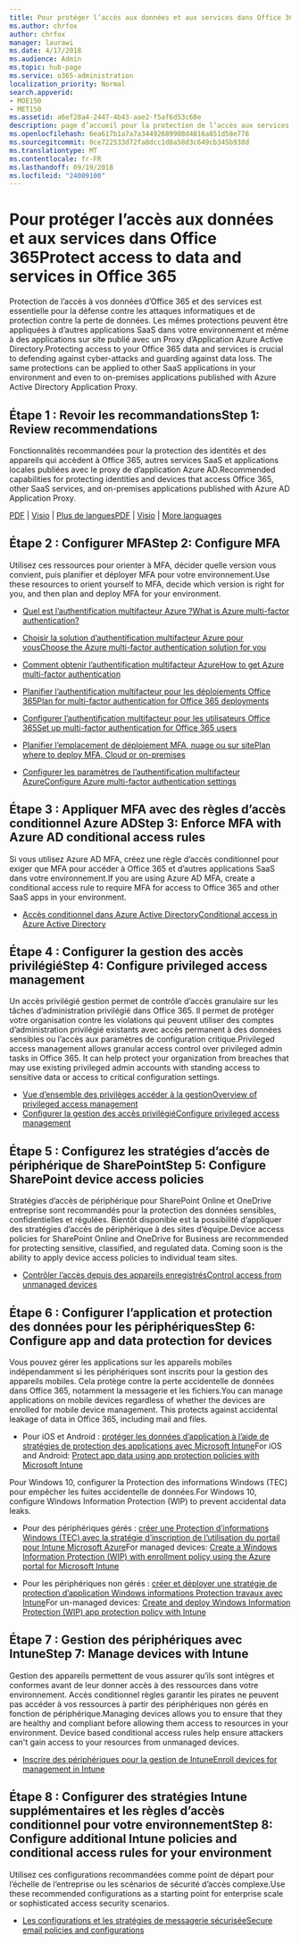 ```yaml
---
title: Pour protéger l’accès aux données et aux services dans Office 365
ms.author: chrfox
author: chrfox
manager: laurawi
ms.date: 4/17/2018
ms.audience: Admin
ms.topic: hub-page
ms.service: o365-administration
localization_priority: Normal
search.appverid:
- MOE150
- MET150
ms.assetid: a6ef28a4-2447-4b43-aae2-f5af6d53c68e
description: page d’accueil pour la protection de l’accès aux services et données O365
ms.openlocfilehash: 6ea617b1a7a7a34492689908d4816a851d58e776
ms.sourcegitcommit: 0ce722533d72fa8dcc1d8a58d3c649cb345b938d
ms.translationtype: MT
ms.contentlocale: fr-FR
ms.lasthandoff: 09/19/2018
ms.locfileid: "24009100"
---
```

# <a name="protect-access-to-data-and-services-in-office-365"></a><span data-ttu-id="f27c6-103">Pour protéger l’accès aux données et aux services dans Office 365</span><span class="sxs-lookup"><span data-stu-id="f27c6-103">Protect access to data and services in Office 365</span></span>

<span data-ttu-id="f27c6-p101">Protection de l’accès à vos données d’Office 365 et des services est essentielle pour la défense contre les attaques informatiques et de protection contre la perte de données. Les mêmes protections peuvent être appliquées à d’autres applications SaaS dans votre environnement et même à des applications sur site publié avec un Proxy d’Application Azure Active Directory.</span><span class="sxs-lookup"><span data-stu-id="f27c6-p101">Protecting access to your Office 365 data and services is crucial to defending against cyber-attacks and guarding against data loss. The same protections can be applied to other SaaS applications in your environment and even to on-premises applications published with Azure Active Directory Application Proxy.</span></span>
  
## <a name="step-1-review-recommendations"></a><span data-ttu-id="f27c6-106">Étape 1 : Revoir les recommandations</span><span class="sxs-lookup"><span data-stu-id="f27c6-106">Step 1: Review recommendations</span></span>

<span data-ttu-id="f27c6-107">Fonctionnalités recommandées pour la protection des identités et des appareils qui accèdent à Office 365, autres services SaaS et applications locales publiées avec le proxy de d’application Azure AD.</span><span class="sxs-lookup"><span data-stu-id="f27c6-107">Recommended capabilities for protecting identities and devices that access Office 365, other SaaS services, and on-premises applications published with Azure AD Application Proxy.</span></span>
  
<span data-ttu-id="f27c6-108">[PDF](https://go.microsoft.com/fwlink/p/?linkid=841656) | [Visio](https://go.microsoft.com/fwlink/p/?linkid=841657) | [Plus de langues](https://www.microsoft.com/download/details.aspx?id=55032)</span><span class="sxs-lookup"><span data-stu-id="f27c6-108">[PDF](https://go.microsoft.com/fwlink/p/?linkid=841656) | [Visio](https://go.microsoft.com/fwlink/p/?linkid=841657) | [More languages](https://www.microsoft.com/download/details.aspx?id=55032)</span></span>
  
## <a name="step-2-configure-mfa"></a><span data-ttu-id="f27c6-109">Étape 2 : Configurer MFA</span><span class="sxs-lookup"><span data-stu-id="f27c6-109">Step 2: Configure MFA</span></span>

<span data-ttu-id="f27c6-110">Utilisez ces ressources pour orienter à MFA, décider quelle version vous convient, puis planifier et déployer MFA pour votre environnement.</span><span class="sxs-lookup"><span data-stu-id="f27c6-110">Use these resources to orient yourself to MFA, decide which version is right for you, and then plan and deploy MFA for your environment.</span></span>
  
- [<span data-ttu-id="f27c6-111">Quel est l’authentification multifacteur Azure ?</span><span class="sxs-lookup"><span data-stu-id="f27c6-111">What is Azure multi-factor authentication?</span></span>](https://docs.microsoft.com/azure/multi-factor-authentication/multi-factor-authentication)
    
- [<span data-ttu-id="f27c6-112">Choisir la solution d’authentification multifacteur Azure pour vous</span><span class="sxs-lookup"><span data-stu-id="f27c6-112">Choose the Azure multi-factor authentication solution for you</span></span>](https://docs.microsoft.com/azure/multi-factor-authentication/multi-factor-authentication-get-started)
    
- [<span data-ttu-id="f27c6-113">Comment obtenir l’authentification multifacteur Azure</span><span class="sxs-lookup"><span data-stu-id="f27c6-113">How to get Azure multi-factor authentication</span></span>](https://docs.microsoft.com/azure/multi-factor-authentication/multi-factor-authentication-versions-plans)
    
- [<span data-ttu-id="f27c6-114">Planifier l’authentification multifacteur pour les déploiements Office 365</span><span class="sxs-lookup"><span data-stu-id="f27c6-114">Plan for multi-factor authentication for Office 365 deployments</span></span>](https://support.office.com/article/043807b2-21db-4d5c-b430-c8a6dee0e6ba)
    
- [<span data-ttu-id="f27c6-115">Configurer l’authentification multifacteur pour les utilisateurs Office 365</span><span class="sxs-lookup"><span data-stu-id="f27c6-115">Set up multi-factor authentication for Office 365 users</span></span>](https://support.office.com/article/8f0454b2-f51a-4d9c-bcde-2c48e41621c6)
    
- [<span data-ttu-id="f27c6-116">Planifier l’emplacement de déploiement MFA, nuage ou sur site</span><span class="sxs-lookup"><span data-stu-id="f27c6-116">Plan where to deploy MFA, Cloud or on-premises</span></span>](https://docs.microsoft.com/azure/multi-factor-authentication/multi-factor-authentication-get-started)
    
- [<span data-ttu-id="f27c6-117">Configurer les paramètres de l’authentification multifacteur Azure</span><span class="sxs-lookup"><span data-stu-id="f27c6-117">Configure Azure multi-factor authentication settings</span></span>](https://docs.microsoft.com/azure/multi-factor-authentication/multi-factor-authentication-whats-next)
    
## <a name="step-3-enforce-mfa-with-azure-ad-conditional-access-rules"></a><span data-ttu-id="f27c6-118">Étape 3 : Appliquer MFA avec des règles d’accès conditionnel Azure AD</span><span class="sxs-lookup"><span data-stu-id="f27c6-118">Step 3: Enforce MFA with Azure AD conditional access rules</span></span>

<span data-ttu-id="f27c6-119">Si vous utilisez Azure AD MFA, créez une règle d’accès conditionnel pour exiger que MFA pour accéder à Office 365 et d’autres applications SaaS dans votre environnement.</span><span class="sxs-lookup"><span data-stu-id="f27c6-119">If you are using Azure AD MFA, create a conditional access rule to require MFA for access to Office 365 and other SaaS apps in your environment.</span></span>
  
- [<span data-ttu-id="f27c6-120">Accès conditionnel dans Azure Active Directory</span><span class="sxs-lookup"><span data-stu-id="f27c6-120">Conditional access in Azure Active Directory</span></span>](https://docs.microsoft.com/azure/active-directory/active-directory-conditional-access-azure-portal)
    
## <a name="step-4-configure-privileged-access-management"></a><span data-ttu-id="f27c6-121">Étape 4 : Configurer la gestion des accès privilégié</span><span class="sxs-lookup"><span data-stu-id="f27c6-121">Step 4: Configure privileged access management</span></span>

<span data-ttu-id="f27c6-p102">Un accès privilégié gestion permet de contrôle d’accès granulaire sur les tâches d’administration privilégié dans Office 365.  Il permet de protéger votre organisation contre les violations qui peuvent utiliser des comptes d’administration privilégié existants avec accès permanent à des données sensibles ou l’accès aux paramètres de configuration critique.</span><span class="sxs-lookup"><span data-stu-id="f27c6-p102">Privileged access management allows granular access control over privileged admin tasks in Office 365.  It can help protect your organization from breaches that may use existing privileged admin accounts with standing access to sensitive data or access to critical configuration settings.</span></span>

- [<span data-ttu-id="f27c6-124">Vue d’ensemble des privilèges accéder à la gestion</span><span class="sxs-lookup"><span data-stu-id="f27c6-124">Overview of privileged access management</span></span>](privileged-access-managment-overview.md)
- [<span data-ttu-id="f27c6-125">Configurer la gestion des accès privilégié</span><span class="sxs-lookup"><span data-stu-id="f27c6-125">Configure privileged access management</span></span>](privileged-access-management-configuration.md)

## <a name="step-5-configure-sharepoint-device-access-policies"></a><span data-ttu-id="f27c6-126">Étape 5 : Configurez les stratégies d’accès de périphérique de SharePoint</span><span class="sxs-lookup"><span data-stu-id="f27c6-126">Step 5: Configure SharePoint device access policies</span></span>

<span data-ttu-id="f27c6-p103">Stratégies d’accès de périphérique pour SharePoint Online et OneDrive entreprise sont recommandés pour la protection des données sensibles, confidentielles et régulées. Bientôt disponible est la possibilité d’appliquer des stratégies d’accès de périphérique à des sites d’équipe.</span><span class="sxs-lookup"><span data-stu-id="f27c6-p103">Device access policies for SharePoint Online and OneDrive for Business are recommended for protecting sensitive, classified, and regulated data. Coming soon is the ability to apply device access policies to individual team sites.</span></span>
  
- [<span data-ttu-id="f27c6-129">Contrôler l’accès depuis des appareils enregistrés</span><span class="sxs-lookup"><span data-stu-id="f27c6-129">Control access from unmanaged devices</span></span>](https://support.office.com/article/Control-access-from-unmanaged-devices-5ae550c4-bd20-4257-847b-5c20fb053622?ui=en-US&amp;rs=en-US&amp;ad=US)
    
## <a name="step-6-configure-app-and-data-protection-for-devices"></a><span data-ttu-id="f27c6-130">Étape 6 : Configurer l’application et protection des données pour les périphériques</span><span class="sxs-lookup"><span data-stu-id="f27c6-130">Step 6: Configure app and data protection for devices</span></span>

<span data-ttu-id="f27c6-p104">Vous pouvez gérer les applications sur les appareils mobiles indépendamment si les périphériques sont inscrits pour la gestion des appareils mobiles. Cela protège contre la perte accidentelle de données dans Office 365, notamment la messagerie et les fichiers.</span><span class="sxs-lookup"><span data-stu-id="f27c6-p104">You can manage applications on mobile devices regardless of whether the devices are enrolled for mobile device management. This protects against accidental leakage of data in Office 365, including mail and files.</span></span>
  
- <span data-ttu-id="f27c6-133">Pour iOS et Android : [protéger les données d’application à l’aide de stratégies de protection des applications avec Microsoft Intune](https://docs.microsoft.com/intune-classic/deploy-use/protect-app-data-using-mobile-app-management-policies-with-microsoft-intune)</span><span class="sxs-lookup"><span data-stu-id="f27c6-133">For iOS and Android: [Protect app data using app protection policies with Microsoft Intune](https://docs.microsoft.com/intune-classic/deploy-use/protect-app-data-using-mobile-app-management-policies-with-microsoft-intune)</span></span>
    
<span data-ttu-id="f27c6-134">Pour Windows 10, configurer la Protection des informations Windows (TEC) pour empêcher les fuites accidentelle de données.</span><span class="sxs-lookup"><span data-stu-id="f27c6-134">For Windows 10, configure Windows Information Protection (WIP) to prevent accidental data leaks.</span></span>
  
- <span data-ttu-id="f27c6-135">Pour des périphériques gérés : [créer une Protection d’informations Windows (TEC) avec la stratégie d’inscription de l’utilisation du portail pour Intune Microsoft Azure](https://docs.microsoft.com/windows/threat-protection/windows-information-protection/create-wip-policy-using-intune-azure)</span><span class="sxs-lookup"><span data-stu-id="f27c6-135">For managed devices: [Create a Windows Information Protection (WIP) with enrollment policy using the Azure portal for Microsoft Intune](https://docs.microsoft.com/windows/threat-protection/windows-information-protection/create-wip-policy-using-intune-azure)</span></span>
    
- <span data-ttu-id="f27c6-136">Pour les périphériques non gérés : [créer et déployer une stratégie de protection d’application Windows informations Protection travaux avec Intune](https://docs.microsoft.com/intune/windows-information-protection-policy-create)</span><span class="sxs-lookup"><span data-stu-id="f27c6-136">For un-managed devices: [Create and deploy Windows Information Protection (WIP) app protection policy with Intune](https://docs.microsoft.com/intune/windows-information-protection-policy-create)</span></span>
    
## <a name="step-7-manage-devices-with-intune"></a><span data-ttu-id="f27c6-137">Étape 7 : Gestion des périphériques avec Intune</span><span class="sxs-lookup"><span data-stu-id="f27c6-137">Step 7: Manage devices with Intune</span></span>

<span data-ttu-id="f27c6-p105">Gestion des appareils permettent de vous assurer qu’ils sont intègres et conformes avant de leur donner accès à des ressources dans votre environnement. Accès conditionnel règles garantir les pirates ne peuvent pas accéder à vos ressources à partir des périphériques non gérés en fonction de périphérique.</span><span class="sxs-lookup"><span data-stu-id="f27c6-p105">Managing devices allows you to ensure that they are healthy and compliant before allowing them access to resources in your environment. Device based conditional access rules help ensure attackers can't gain access to your resources from unmanaged devices.</span></span>
  
- [<span data-ttu-id="f27c6-140">Inscrire des périphériques pour la gestion de Intune</span><span class="sxs-lookup"><span data-stu-id="f27c6-140">Enroll devices for management in Intune</span></span>](https://docs.microsoft.com/intune-classic/deploy-use/enroll-devices-in-microsoft-intune)
    
## <a name="step-8-configure-additional-intune-policies-and-conditional-access-rules-for-your-environment"></a><span data-ttu-id="f27c6-141">Étape 8 : Configurer des stratégies Intune supplémentaires et les règles d’accès conditionnel pour votre environnement</span><span class="sxs-lookup"><span data-stu-id="f27c6-141">Step 8: Configure additional Intune policies and conditional access rules for your environment</span></span>

<span data-ttu-id="f27c6-142">Utilisez ces configurations recommandées comme point de départ pour l’échelle de l’entreprise ou les scénarios de sécurité d’accès complexe.</span><span class="sxs-lookup"><span data-stu-id="f27c6-142">Use these recommended configurations as a starting point for enterprise scale or sophisticated access security scenarios.</span></span>
  
- [<span data-ttu-id="f27c6-143">Les configurations et les stratégies de messagerie sécurisée</span><span class="sxs-lookup"><span data-stu-id="f27c6-143">Secure email policies and configurations</span></span>](https://docs.microsoft.com/azure/active-directory/secure-email-introduction)
    

